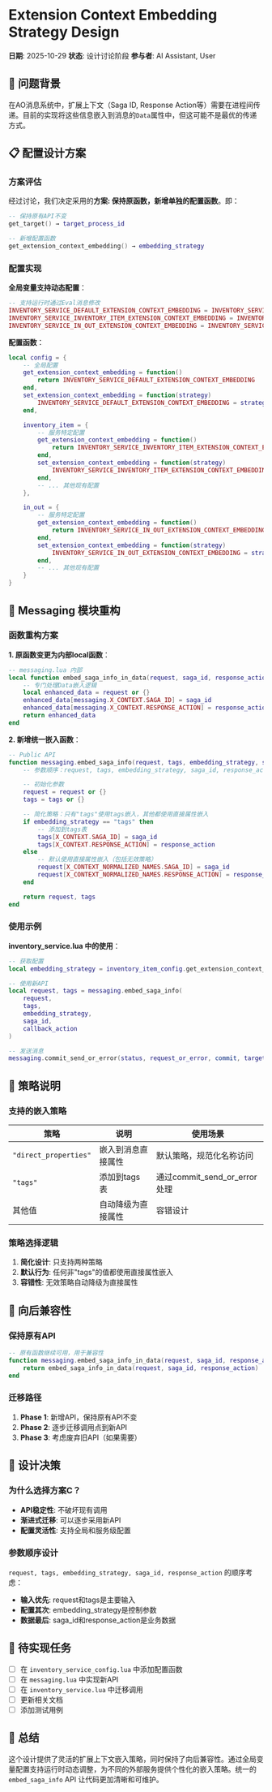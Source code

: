 # Extension Context Embedding Strategy Design

**日期**: 2025-10-29
**状态**: 设计讨论阶段
**参与者**: AI Assistant, User

## 🎯 问题背景

在AO消息系统中，扩展上下文（Saga ID, Response Action等）需要在进程间传递。目前的实现将这些信息嵌入到消息的`Data`属性中，但这可能不是最优的传递方式。

## 📋 配置设计方案

### 方案评估

经过讨论，我们决定采用的**方案: 保持原函数，新增单独的配置函数**。即：

```lua
-- 保持原有API不变
get_target() → target_process_id

-- 新增配置函数
get_extension_context_embedding() → embedding_strategy
```

### 配置实现

**全局变量支持动态配置**：
```lua
-- 支持运行时通过Eval消息修改
INVENTORY_SERVICE_DEFAULT_EXTENSION_CONTEXT_EMBEDDING = INVENTORY_SERVICE_DEFAULT_EXTENSION_CONTEXT_EMBEDDING or "direct_properties"
INVENTORY_SERVICE_INVENTORY_ITEM_EXTENSION_CONTEXT_EMBEDDING = INVENTORY_SERVICE_INVENTORY_ITEM_EXTENSION_CONTEXT_EMBEDDING or "direct_properties"
INVENTORY_SERVICE_IN_OUT_EXTENSION_CONTEXT_EMBEDDING = INVENTORY_SERVICE_IN_OUT_EXTENSION_CONTEXT_EMBEDDING or "direct_properties"
```

**配置函数**：
```lua
local config = {
    -- 全局配置
    get_extension_context_embedding = function()
        return INVENTORY_SERVICE_DEFAULT_EXTENSION_CONTEXT_EMBEDDING
    end,
    set_extension_context_embedding = function(strategy)
        INVENTORY_SERVICE_DEFAULT_EXTENSION_CONTEXT_EMBEDDING = strategy
    end,

    inventory_item = {
        -- 服务特定配置
        get_extension_context_embedding = function()
            return INVENTORY_SERVICE_INVENTORY_ITEM_EXTENSION_CONTEXT_EMBEDDING
        end,
        set_extension_context_embedding = function(strategy)
            INVENTORY_SERVICE_INVENTORY_ITEM_EXTENSION_CONTEXT_EMBEDDING = strategy
        end,
        -- ... 其他现有配置
    },

    in_out = {
        -- 服务特定配置
        get_extension_context_embedding = function()
            return INVENTORY_SERVICE_IN_OUT_EXTENSION_CONTEXT_EMBEDDING
        end,
        set_extension_context_embedding = function(strategy)
            INVENTORY_SERVICE_IN_OUT_EXTENSION_CONTEXT_EMBEDDING = strategy
        end,
        -- ... 其他现有配置
    }
}
```

## 🔧 Messaging 模块重构

### 函数重构方案

**1. 原函数变更为内部local函数**：
```lua
-- messaging.lua 内部
local function embed_saga_info_in_data(request, saga_id, response_action)
    -- 专门处理Data嵌入逻辑
    local enhanced_data = request or {}
    enhanced_data[messaging.X_CONTEXT.SAGA_ID] = saga_id
    enhanced_data[messaging.X_CONTEXT.RESPONSE_ACTION] = response_action
    return enhanced_data
end
```

**2. 新增统一嵌入函数**：
```lua
-- Public API
function messaging.embed_saga_info(request, tags, embedding_strategy, saga_id, response_action)
    -- 参数顺序：request, tags, embedding_strategy, saga_id, response_action

    -- 初始化参数
    request = request or {}
    tags = tags or {}

    -- 简化策略：只有"tags"使用tags嵌入，其他都使用直接属性嵌入
    if embedding_strategy == "tags" then
        -- 添加到tags表
        tags[X_CONTEXT.SAGA_ID] = saga_id
        tags[X_CONTEXT.RESPONSE_ACTION] = response_action
    else
        -- 默认使用直接属性嵌入（包括无效策略）
        request[X_CONTEXT_NORMALIZED_NAMES.SAGA_ID] = saga_id
        request[X_CONTEXT_NORMALIZED_NAMES.RESPONSE_ACTION] = response_action
    end

    return request, tags
end
```

### 使用示例

**inventory_service.lua 中的使用**：
```lua
-- 获取配置
local embedding_strategy = inventory_item_config.get_extension_context_embedding()

-- 使用新API
local request, tags = messaging.embed_saga_info(
    request,
    tags,
    embedding_strategy,
    saga_id,
    callback_action
)

-- 发送消息
messaging.commit_send_or_error(status, request_or_error, commit, target, tags)
```

## 🎯 策略说明

### 支持的嵌入策略

| 策略 | 说明 | 使用场景 |
|------|------|----------|
| `"direct_properties"` | 嵌入到消息直接属性 | 默认策略，规范化名称访问 |
| `"tags"` | 添加到tags表 | 通过commit_send_or_error处理 |
| 其他值 | 自动降级为直接属性 | 容错设计 |

### 策略选择逻辑

1. **简化设计**: 只支持两种策略
2. **默认行为**: 任何非"tags"的值都使用直接属性嵌入
3. **容错性**: 无效策略自动降级为直接属性

## 🔄 向后兼容性

### 保持原有API
```lua
-- 原有函数继续可用，用于兼容性
function messaging.embed_saga_info_in_data(request, saga_id, response_action)
    return embed_saga_info_in_data(request, saga_id, response_action)
end
```

### 迁移路径
1. **Phase 1**: 新增API，保持原有API不变
2. **Phase 2**: 逐步迁移调用点到新API
3. **Phase 3**: 考虑废弃旧API（如果需要）

## 💭 设计决策

### 为什么选择方案C？
- **API稳定性**: 不破坏现有调用
- **渐进式迁移**: 可以逐步采用新API
- **配置灵活性**: 支持全局和服务级配置

### 参数顺序设计
`request, tags, embedding_strategy, saga_id, response_action` 的顺序考虑：
- **输入优先**: request和tags是主要输入
- **配置其次**: embedding_strategy是控制参数
- **数据最后**: saga_id和response_action是业务数据

## 📝 待实现任务

- [ ] 在 `inventory_service_config.lua` 中添加配置函数
- [ ] 在 `messaging.lua` 中实现新API
- [ ] 在 `inventory_service.lua` 中迁移调用
- [ ] 更新相关文档
- [ ] 添加测试用例

## 🎉 总结

这个设计提供了灵活的扩展上下文嵌入策略，同时保持了向后兼容性。通过全局变量配置支持运行时动态调整，为不同的外部服务提供个性化的嵌入策略。统一的 `embed_saga_info` API 让代码更加清晰和可维护。
